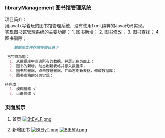 ### libraryManagement  图书馆管理系统
项目简介：<br>
用javafx写着玩的图书馆管理系统，没有使用fxml,纯粹的Java代码实现。<br>
实现图书馆管理系统的主要功能：
    1. 图书新增；
    2. 图书修改；
    3. 图书查找；
    4. 图书删除；
<br>
~~~markdown
    数据库文件存放在根目录下
~~~
~~~markdown
 已完成功能：
  1. 从数据库中查询所有的数据，并展示在页面上；
  2. 图书的新增，动态刷新表格并存入数据库；
  3. 图书的删除，点击按钮删除，并动态刷新表格，修改数据库；
  4. 图书表格的分页实现；
~~~

~~~markdown
待完成：
  1. 模糊搜索 √
  2. 点击修改 √
~~~

### 页面展示
1. 首页
[![BtEVLF.png](https://s1.ax1x.com/2020/10/30/BtEVLF.png)](https://imgchr.com/i/BtEVLF)

2. 新增图书
[![BtEIyT.png](https://s1.ax1x.com/2020/10/30/BtEIyT.png)](https://imgchr.com/i/BtEIyT)
[![BtE5lV.png](https://s1.ax1x.com/2020/10/30/BtE5lV.png)](https://imgchr.com/i/BtE5lV)